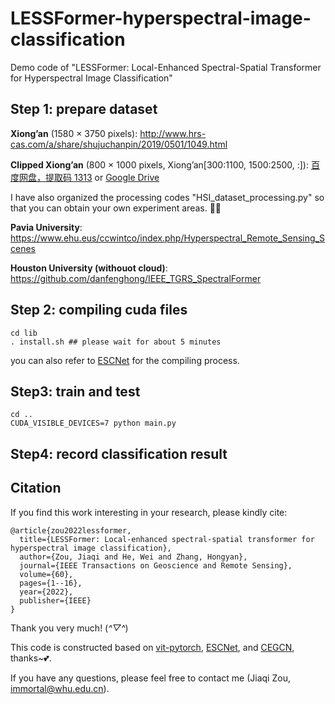 # LESSFormer-hyperspectral-image-classification
Demo code of "LESSFormer: Local-Enhanced Spectral-Spatial Transformer for Hyperspectral Image Classification"

## Step 1: prepare dataset
**Xiong’an** (1580 × 3750 pixels): http://www.hrs-cas.com/a/share/shujuchanpin/2019/0501/1049.html

**Clipped Xiong’an** (800 × 1000 pixels, Xiong’an[300:1100, 1500:2500, :]): [百度网盘，提取码 1313](https://pan.baidu.com/s/1jD33VRXhClcdxnGt_yGBaQ?pwd=1313) or [Google Drive](https://drive.google.com/drive/folders/1G3x6f7UkczMdPdjbiNIbL2A1d-Hw1e6u?usp=drive_link)

I have also organized the processing codes "HSI_dataset_processing.py" so that you can obtain your own experiment areas. 🫡🫡

**Pavia University**: https://www.ehu.eus/ccwintco/index.php/Hyperspectral_Remote_Sensing_Scenes

**Houston University (withouot cloud)**: https://github.com/danfenghong/IEEE_TGRS_SpectralFormer

## Step 2: compiling cuda files
```
cd lib
. install.sh ## please wait for about 5 minutes
```
you can also refer to [ESCNet](https://github.com/Bobholamovic/ESCNet) for the compiling process.

## Step3: train and test
```
cd ..
CUDA_VISIBLE_DEVICES=7 python main.py
```

## Step4: record classification result

## Citation
If you find this work interesting in your research, please kindly cite:
```
@article{zou2022lessformer,
  title={LESSFormer: Local-enhanced spectral-spatial transformer for hyperspectral image classification},
  author={Zou, Jiaqi and He, Wei and Zhang, Hongyan},
  journal={IEEE Transactions on Geoscience and Remote Sensing},
  volume={60},
  pages={1--16},
  year={2022},
  publisher={IEEE}
}
```
Thank you very much! (*^▽^*)

This code is constructed based on [vit-pytorch](https://github.com/lucidrains/vit-pytorch), [ESCNet](https://github.com/Bobholamovic/ESCNet), and [CEGCN](https://github.com/qichaoliu/CNN_Enhanced_GCN), thanks~💕.

If you have any questions, please feel free to contact me (Jiaqi Zou, immortal@whu.edu.cn).
